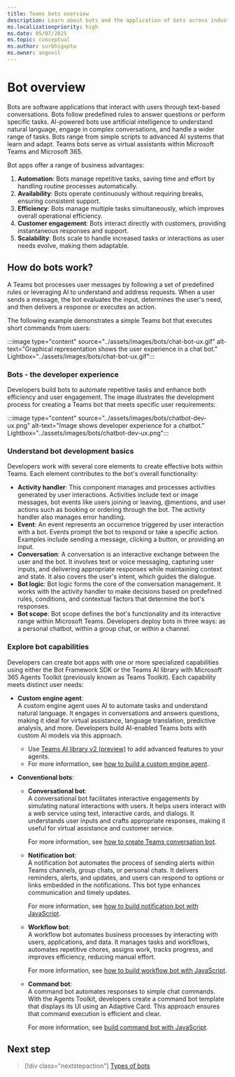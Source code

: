 ```yaml
---
title: Teams bots overview
description: Learn about bots and the application of bots across industry, and build familiarity with bots in Teams environment and bot development SDKs and libraries. This article walks you through the tasks for building a bot.
ms.localizationpriority: high
ms.date: 05/07/2025
ms.topic: conceptual
ms.author: surbhigupta
ms.owner: angovil
---
```


# Bot overview

Bots are software applications that interact with users through text-based conversations. Bots follow predefined rules to answer questions or perform specific tasks. AI-powered bots use artificial intelligence to understand natural language, engage in complex conversations, and handle a wider range of tasks. Bots range from simple scripts to advanced AI systems that learn and adapt. Teams bots serve as virtual assistants within Microsoft Teams and Microsoft 365.

Bot apps offer a range of business advantages:

1. **Automation**: Bots manage repetitive tasks, saving time and effort by handling routine processes automatically.
1. **Availability**: Bots operate continuously without requiring breaks, ensuring consistent support.
1. **Efficiency**: Bots manage multiple tasks simultaneously, which improves overall operational efficiency.
1. **Customer engagement**: Bots interact directly with customers, providing instantaneous responses and support.
1. **Scalability**: Bots scale to handle increased tasks or interactions as user needs evolve, making them adaptable.

## How do bots work?

A Teams bot processes user messages by following a set of predefined rules or leveraging AI to understand and address requests. When a user sends a message, the bot evaluates the input, determines the user's need, and then delivers a response or executes an action.

The following example demonstrates a simple Teams bot that executes short commands from users:

:::image type="content" source="../assets/images/bots/chat-bot-ux.gif" alt-text="Graphical representation shows the user experience in a chat bot." Lightbox="../assets/images/bots/chat-bot-ux.gif":::

### Bots - the developer experience

Developers build bots to automate repetitive tasks and enhance both efficiency and user engagement. The image illustrates the development process for creating a Teams bot that meets specific user requirements:

:::image type="content" source="../assets/images/bots/chatbot-dev-ux.png" alt-text="Image shows developer experience for a chatbot." Lightbox="../assets/images/bots/chatbot-dev-ux.png":::

### Understand bot development basics

Developers work with several core elements to create effective bots within Teams. Each element contributes to the bot's overall functionality:

* **Activity handler**: This component manages and processes activities generated by user interactions. Activities include text or image messages, bot events like users joining or leaving, @mentions, and user actions such as booking or ordering through the bot. The activity handler also manages error handling.
* **Event**: An event represents an occurrence triggered by user interaction with a bot. Events prompt the bot to respond or take a specific action. Examples include sending a message, clicking a button, or providing an input.
* **Conversation**: A conversation is an interactive exchange between the user and the bot. It involves text or voice messaging, capturing user inputs, and delivering appropriate responses while maintaining context and state. It also covers the user's intent, which guides the dialogue.
* **Bot logic**: Bot logic forms the core of the conversation management. It works with the activity handler to make decisions based on predefined rules, conditions, and contextual factors that determine the bot's responses.
* **Bot scope**: Bot scope defines the bot's functionality and its interactive range within Microsoft Teams. Developers deploy bots in three ways: as a personal chatbot, within a group chat, or within a channel.

### Explore bot capabilities

Developers can create bot apps with one or more specialized capabilities using either the Bot Framework SDK or the Teams AI library with Microsoft 365 Agents Toolkit (previously known as Teams Toolkit). Each capability meets distinct user needs:

* **Custom engine agent**:  
  A custom engine agent uses AI to automate tasks and understand natural language. It engages in conversations and answers questions, making it ideal for virtual assistance, language translation, predictive analysis, and more. Developers build AI-enabled Teams bots with custom AI models via this approach.
  
  * Use [Teams AI library v2 (preview)](/microsoftteams/platform/teams-ai-library/welcome) to add advanced features to your agents.
  * For more information, see [how to build a custom engine agent](../Teams-AI-library-tutorial.yml).

* **Conventional bots**:  

  * **Conversational bot**:  
    A conversational bot facilitates interactive engagements by simulating natural interactions with users. It helps users interact with a web service using text, interactive cards, and dialogs. It understands user inputs and crafts appropriate responses, making it useful for virtual assistance and customer service.

    For more information, see [how to create Teams conversation bot](../sbs-teams-conversation-bot.yml).

  * **Notification bot**:  
    A notification bot automates the process of sending alerts within Teams channels, group chats, or personal chats. It delivers reminders, alerts, and updates, and users can respond to options or links embedded in the notifications. This bot type enhances communication and timely updates.

    For more information, see [how to build notification bot with JavaScript](../sbs-gs-notificationbot.yml).

  * **Workflow bot**:  
    A workflow bot automates business processes by interacting with users, applications, and data. It manages tasks and workflows, automates repetitive chores, assigns work, tracks progress, and improves efficiency, reducing manual effort.

    For more information, see [how to build workflow bot with JavaScript](../sbs-gs-workflow-bot.yml).

  * **Command bot**:  
    A command bot automates responses to simple chat commands. With the Agents Toolkit, developers create a command bot template that displays its UI using an Adaptive Card. This approach ensures that command execution is efficient and clear.

    For more information, see [build command bot with JavaScript](../sbs-gs-commandbot.yml).

## Next step

> [!div class="nextstepaction"]
> [Types of bots](build-a-bot.md)